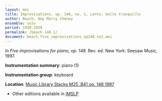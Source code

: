 ```yaml
---
layout: mei
title: Improvisations, op. 148, no. 1, Lento, molto tranquillo
author: Beach, Amy Marcy Cheney
ensemble: solo
period: 1930-1939
permalink: /beach-148.1/
document: beach_five_improvisations_op148_no1.mei  
---
```


In *Five improvisations for piano, op. 148.* Rev. ed. New York: Seesaw Music, 1997.

**Instrumentation summary**: piano (1)

**Instrumentation group**: keyboard

**Location**: <a href="https://tufts-primo.hosted.exlibrisgroup.com/permalink/f/bnf7qa/01TUN_ALMA21103597280003851" target="_blank">Music Library Stacks M25 .B41 op. 148 1997</a>
- Other editions available in <a href="https://imslp.org/wiki/5_Improvisations%2C_Op.148_(Beach%2C_Amy_Marcy)" target="_blank">IMSLP</a>
